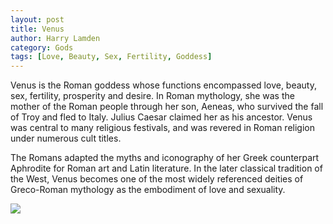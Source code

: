 ```yaml
---
layout: post
title: Venus
author: Harry Lamden
category: Gods
tags: [Love, Beauty, Sex, Fertility, Goddess]
---
```

Venus is the Roman goddess whose functions encompassed love, beauty, sex, fertility, prosperity and desire. In Roman mythology, she was the mother of the Roman people through her son, Aeneas, who survived the fall of Troy and fled to Italy. Julius Caesar claimed her as his ancestor. Venus was central to many religious festivals, and was revered in Roman religion under numerous cult titles.

The Romans adapted the myths and iconography of her Greek counterpart Aphrodite for Roman art and Latin literature. In the later classical tradition of the West, Venus becomes one of the most widely referenced deities of Greco-Roman mythology as the embodiment of love and sexuality.

![](https://upload.wikimedia.org/wikipedia/commons/thumb/6/67/Aphrodite_Anadyomene_from_Pompeii_cropped.jpg/350px-Aphrodite_Anadyomene_from_Pompeii_cropped.jpg)